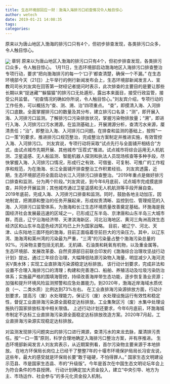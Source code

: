 ```yaml
---
title: 生态环境部回应一财：渤海入海排污口初查情况令人触目惊心
author: wetech
date: 2019-01-21 14:08:35
tags: 
categories: 
---
```

原来以为唐山地区入渤海的排污口只有4个，但初步排查发现，各类排污口众多，令人触目惊心。
<!-- more -->
<img align="center" border="0" src="https://imgcdn.yicai.com/uppics/images/2019/01/99d3f0340617763129e4b0bf2ad6b2ac.jpg" />
章轲
原来以为唐山地区入渤海的排污口只有4个，但初步排查发现，各类排污口众多，令人触目惊心。
1月11日，生态环境部启动渤海地区入海排污口排查整治专项行动，要求“把向渤海排污的每一个‘口子’都查清楚，确保一个不漏。”
在生态环境部今天（21日）上午举行的例行新闻发布会上，生态环境部新闻发言人、宣教司司长刘友宾在回答第一财经记者提问时表示，此次排查的主要目的是要让那些长期以来“捉迷藏”“躲猫猫”的排污口无处遁形，露出本来面目，接受行政监管，接受公共监督。
“初查情况的确如你所说，令人触目惊心。”刘友宾介绍，专项行动的工作任务，可以概括为“查、测、溯、治”四项重点。
“查”，即摸清入海、入河排污口底数。全面掌握排污口的数量及其分布，建立排污口名录；“测”，即开展入海、入河排污口监测。了解排污口污染排放状况，掌握污染物排放量；“溯”，即进行入海、入河排污口污水溯源。在监测基础上，开展溯源分析，查清污水来源，厘清责任；“治”，即整治入海、入河排污口问题。在排查和监测的基础上，按照“一口一策”的要求，推进排污口规范整治，完成整治方案制定并推进实施，有效管控入海、入河排污口。
刘友宾说，专项行动将采取“试点先行与全面铺开相结合”方式，由试点城市先期开展、其他城市“压茬式”推进。试点城市将综合运用无人机航测、卫星遥感、无人船监测、智能机器人探测和执法人员现场核查等多种手段，尽快掌握入海、入河排污口情况，形成行之有效、可借鉴、可复制、可推广的工作程序和规范，为在渤海、长江全面铺开排查整治工作积累经验。
刘友宾透露，近期，生态环境部还将全面启动长江入河排污口排查整治。“2019年重点是做好排污口排查和监测，分为两个阶段。”刘友宾说，到今年6月底前，试点城市完成摸底排查，并同步开展监测；其他城市通过卫星遥感和无人机航测等手段开展自查。
2019年底前，完成入海、入河排污口排查和监测。同时，鼓励各地主动加压，因地制宜，把溯源和整治的任务开展起来，形成权责清晰、监控到位、管理规范的入海、入河排污口监管体系，为渤海和长江生态环境质量改善奠定基础。​​​
环渤海是我国经济社会发展最迅速的区域之一，已形成辽东半岛、京津唐和山东半岛三大城市群，而且，辽宁沿海经济带、天津滨海新区、河北沿海地区、黄河三角洲高效生态经济区和山东半岛蓝色经济区均已上升为国家战略。
目前，被辽宁、河北、天津、山东陆地三面环抱的渤海，目前正面临着空前巨大的污染压力。其中，以辽东湾、渤海湾和莱州湾的污染最为严重，“三湾”的污染量占整个渤海污染总量的92%。污染物主要包括无机氮、无机磷、石油类和耗氧有机物，以及重金属等。
生态环境部、发展改革委、自然资源部日前联合印发的《渤海综合治理攻坚战行动计划》提出，通过三年综合治理，大幅降低陆源污染物入海量，明显减少入海河流劣Ⅴ类水体；实现工业直排海污染源稳定达标排放。
该行动计划要求，完成非法和设置不合理入海排污口的清理；构建和完善港口、船舶、养殖活动及垃圾污染防治体系；实施最严格的围填海管控，持续改善海岸带生态功能，逐步恢复渔业资源；加强和提升环境风险监测预警和应急处置能力。到2020年，渤海近岸海域水质优良（一、二类水质）比例达到73%左右。
在工业直排海污染源排放方面，行动计划要求，提高污（废）水处理能力，保证污（废）水处理设施运行有效性和稳定性，督促工业直排海污染源全面稳定达标排放。工业集聚区污（废）水集中处理设施执行国家排放标准中相关限值。
上述行动计划还要求，今年6月底前，环渤海城市制定不达标工业直排海污染源全面稳定达标排放改造方案。2020年7月起，工业直排海污染源实现稳定达标排放。
 
 
对监测发现排污问题突出的排污口进行溯源，查清污水的来龙去脉，厘清排污责任。按“一口一策”原则，科学合理地确定入海排污口整治方案，并有序推进。
生态环境部新闻发言人刘友宾表示，从近期案例看，首尔污染物主要来源于本地排放。
在地方环保局长岗位上已经干了整整7年的十堰市环境保护局局长冯安龙说，这些年，最大的感受就是环保局长要“敢于碰硬，不怕得罪人。”
国家生态文明建设示范县、市是国家生态县、市的“升级版”。今年是首次在中国生态文明论坛年会上为符合条件的市县授牌。
行动计划确定加大资金投入，建立“中央引导、地方为主、市场运作、社会参与”的多元化资金投入机制。
